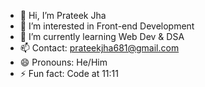 - 👋 Hi, I’m Prateek Jha
- 👀 I’m interested in Front-end Development
- 🌱 I’m currently learning Web Dev & DSA
- 📫 Contact: prateekjha681@gmail.com
- 😄 Pronouns: He/Him
- ⚡ Fun fact: Code at 11:11


